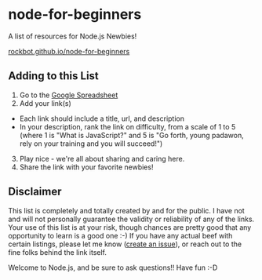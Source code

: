 node-for-beginners
==================

A list of resources for Node.js Newbies!

[rockbot.github.io/node-for-beginners](https://rockbot.github.io/node-for-beginners)

## Adding to this List

1. Go to the [Google Spreadsheet](https://docs.google.com/spreadsheet/ccc?key=0Ai2sCp3HpDyGdDRVZWJmaGItaU5BY0NDWEFfY3cyU1E&usp=sharing)
2. Add your link(s)
  * Each link should include a title, url, and description
  * In your description, rank the link on difficulty, from a scale of 1 to 5 (where 1 is "What is JavaScript?" and 5 is "Go forth, young padawon, rely on your training and you will succeed!")
3. Play nice - we're all about sharing and caring here.
4. Share the link with your favorite newbies!

## Disclaimer

This list is completely and totally created by and for the public. I have
not and will not personally guarantee the validity or reliability of any of
the links. Your use of this list is at your risk, though chances are pretty
good that any opportunity to learn is a good one :-) If you have any actual
beef with certain listings, please let me know ([create an
issue](https://github.com/rockbot/node-for-beginners/issues)), or reach out
to the fine folks behind the link itself.

Welcome to Node.js, and be sure to ask questions!! Have fun :-D
